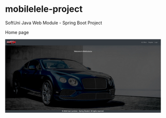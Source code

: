 # mobilelele-project
SoftUni Java Web Module - Spring Boot Project

Home page

![Screenshot](assets/01-home-page.png)